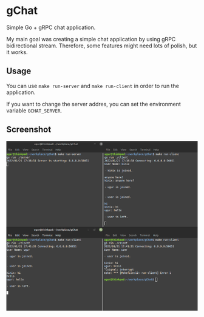# gChat

Simple Go + gRPC chat application.

My main goal was creating a simple chat application by using gRPC bidirectional stream. Therefore, some features might need lots of polish, but it works.

## Usage

You can use `make run-server` and `make run-client` in order to run the application.

If you want to change the server addres, you can set the environment variable `GCHAT_SERVER`.

## Screenshot

![screenshot](ss.png)